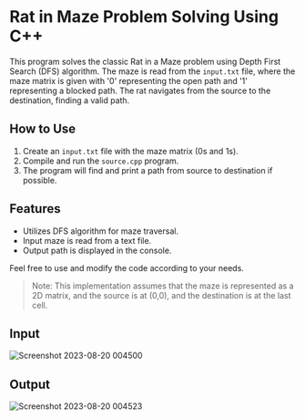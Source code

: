 # Rat in Maze Problem Solving Using C++

This program solves the classic Rat in a Maze problem using Depth First Search (DFS) algorithm. The maze is read from the `input.txt` file, where the maze matrix is given with '0' representing the open path and '1' representing a blocked path. The rat navigates from the source to the destination, finding a valid path.

## How to Use

1. Create an `input.txt` file with the maze matrix (0s and 1s).
2. Compile and run the `source.cpp` program.
3. The program will find and print a path from source to destination if possible.

## Features

- Utilizes DFS algorithm for maze traversal.
- Input maze is read from a text file.
- Output path is displayed in the console.

Feel free to use and modify the code according to your needs.

> Note: This implementation assumes that the maze is represented as a 2D matrix, and the source is at (0,0), and the destination is at the last cell.

## Input 
![Screenshot 2023-08-20 004500](https://github.com/abdullahnaveedan/Rat-in-Maze/assets/128359566/1b3c3167-984f-489c-bf3a-fdab16bf1f03)
## Output 
![Screenshot 2023-08-20 004523](https://github.com/abdullahnaveedan/Rat-in-Maze/assets/128359566/448f42a5-f723-4e18-90bd-a43436da61af)
